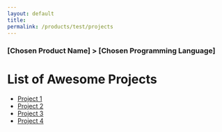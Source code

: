 ```yaml
---
layout: default
title: 
permalink: /products/test/projects
--- 
```

### [Chosen Product Name] > [Chosen Programming Language]
# List of Awesome Projects
* [Project 1](https://github.com/tektronix)
* [Project 2](https://github.com/tektronix)
* [Project 3](https://github.com/tektronix)
* [Project 4](https://github.com/tektronix)
